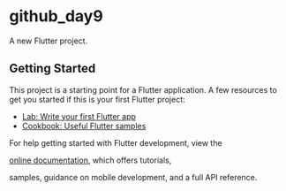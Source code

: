 # github_day9
A new Flutter project.
## Getting Started
This project is a starting point for a Flutter application.
A few resources to get you started if this is your first Flutter project:


- [Lab: Write your first Flutter app](https://docs.flutter.dev/get-started/codelab)
- [Cookbook: Useful Flutter samples](https://docs.flutter.dev/cookbook)

For help getting started with Flutter development, view the

[online documentation](https://docs.flutter.dev/), which offers tutorials,


samples, guidance on mobile development, and a full API reference.
